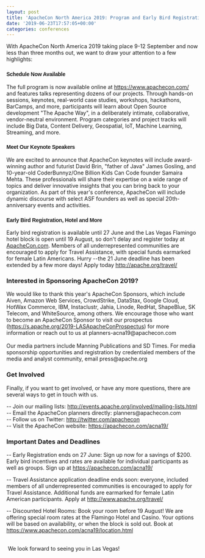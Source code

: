 ```yaml
---
layout: post
title: 'ApacheCon North America 2019: Program and Early Bird Registration Updates'
date: '2019-06-23T17:57:05+00:00'
categories: conferences
---
```

<div> 
    <p>With ApacheCon North America 2019 taking place 9-12 September and now less than three months out, we want to draw your attention to a few highlights:</p> 
    <p> </p> 
  </div> 
  <h3><span style="font-family: arial, verdana, &quot;Bitstream Vera Sans&quot;, helvetica, sans-serif; font-size: 14px; font-weight: bold; letter-spacing: -0.018em;">Schedule Now Available</span></h3> 
  <div>The full program is now available online at&nbsp;<a href="https://www.apachecon.com/">https://www.apachecon.com/</a> and features talks representing dozens of our projects. Through hands-on sessions, keynotes, real-world case studies, workshops, hackathons, BarCamps, and more, participants will learn about Open Source development &quot;The Apache Way&quot;, in a deliberately intimate, collaborative, vendor-neutral environment. Program categories and project tracks will include Big Data, Content Delivery, Geospatial, IoT, Machine Learning, Streaming, and more.</div> 
  <p> </p> 
  <div> 
    <h3><span style="font-family: arial, verdana, &quot;Bitstream Vera Sans&quot;, helvetica, sans-serif; font-size: 14px; font-weight: bold; letter-spacing: -0.018em;">Meet Our Keynote Speakers</span></h3> 
  </div> 
  <div>We are excited to announce that ApacheCon keynotes will include award-winning author and futurist David Brin, &quot;father of Java&quot; James Gosling, and 10-year-old CoderBunnyz/One Billion Kids Can Code founder Samaira Mehta. These professionals will share their expertise on a wide range of topics and deliver innovative insights that you can bring back to your organization. As part of this year's conference, ApacheCon will include dynamic discourse with select ASF founders as well as special 20th-anniversary events and activities.</div> 
  <h3><span style="font-family: arial, verdana, &quot;Bitstream Vera Sans&quot;, helvetica, sans-serif; font-size: 14px; font-weight: bold; letter-spacing: -0.018em;">Early Bird Registration, Hotel and More</span></h3> 
  <div>Early bird registration is available until 27 June and the Las Vegas Flamingo hotel block is open until 19 August, so don't delay and register today at <a href="https://www.apachecon.com/">ApacheCon.com</a>. Members of all underrepresented communities are encouraged to apply for Travel Assistance, with special funds earmarked for female Latin Americans. Hurry --the 21 June deadline has been extended by a few more days! Apply today&nbsp;<a href="http://apache.org/travel/">http://apache.org/travel/</a></div> 
  <h3>Interested in Sponsoring ApacheCon 2019?</h3> 
  <div>We would like to thank this year's ApacheCon Sponsors, which include Aiven, Amazon Web Services, CrowdStrike, DataStax, Google Cloud, HotWax Commerce, IBM, Instaclustr, Jahia, Linode, RedHat, ShapeBlue, SK Telecom, and WhiteSource, among others. We encourage those who want to become an ApacheCon Sponsor to visit our prospectus (<a href="https://s.apache.org/2019-LASApacheConProspectus">https://s.apache.org/2019-LASApacheConProspectus</a>) for more information or reach out to us at planners-acna19@apachecon.com&nbsp;</div> 
  <div><br /></div> 
  <div>Our media partners include Manning Publications and SD Times. For media sponsorship opportunities and registration by credentialed members of the media and analyst community, email press@apache.org&nbsp;</div> 
  <h3>Get Involved&nbsp;</h3> 
  <div> 
    <p>Finally, if you want to get involved, or have any more questions, there are several ways to get in touch with us.</p> 
  </div> 
  <div>-- Join our mailing lists: <a href="http://events.apache.org/involved/mailing-lists.html">http://events.apache.org/involved/mailing-lists.html</a> </div> 
  <div>-- Email the ApacheCon planners directly: planners@apachecon.com&nbsp;</div> 
  <div>-- Follow us on Twitter: <a href="http://twitter.com/apachecon">http://twitter.com/apachecon</a></div> 
  <div>-- Visit the ApacheCon website: <a href="https://apachecon.com/acna19/">https://apachecon.com/acna19/</a></div> 
  <h3>Important Dates and Deadlines</h3> 
  <div>-- Early Registration ends on 27 June: Sign up now for a savings of $200. Early bird incentives and rates are available for individual participants as well as groups. Sign up at <a href="https://apachecon.com/acna19/">https://apachecon.com/acna19/</a></div> 
  <div> 
    <p>-- Travel Assistance application deadline ends soon: everyone, included members of all underrepresented communities is encouraged to apply for Travel Assistance. Additional funds are earmarked for female Latin American participants. Apply at <a href="http://www.apache.org/travel/">http://www.apache.org/travel/</a></p> 
  </div> 
  <div>-- Discounted Hotel Rooms: Book your room before 19 August! We are offering special room rates at the Flamingo Hotel and Casino. Your options will be based on availability, or when the block is sold out. Book at <a href="https://www.apachecon.com/acna19/location.html">https://www.apachecon.com/acna19/location.html</a></div> 
  <div><br /></div> 
  <p>&nbsp;We look forward to seeing you in Las Vegas!</p>
